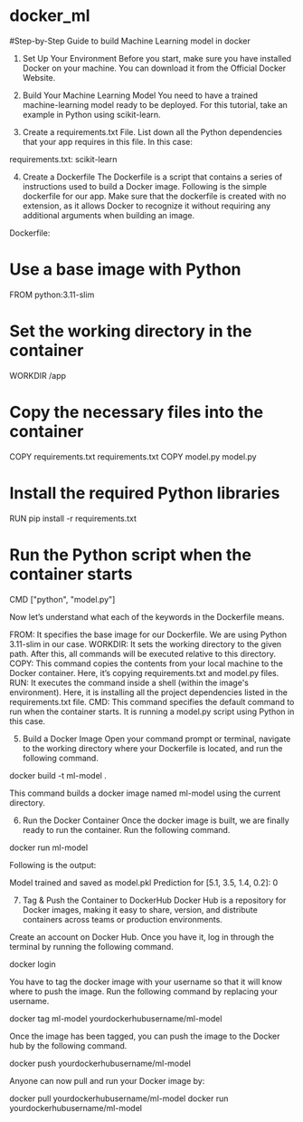 # docker_ml

#Step-by-Step Guide to build Machine Learning model in docker

1. Set Up Your Environment
Before you start, make sure you have installed Docker on your machine. You can download it from the Official Docker Website.


2. Build Your Machine Learning Model
You need to have a trained machine-learning model ready to be deployed. For this tutorial, take an example in Python using scikit-learn.

 
3. Create a requirements.txt File.
List down all the Python dependencies that your app requires in this file. In this case:

requirements.txt:
scikit-learn
 

4. Create a Dockerfile
The Dockerfile is a script that contains a series of instructions used to build a Docker image.
Following is the simple dockerfile for our app. Make sure that the dockerfile is created with no extension, as it allows Docker to recognize it without requiring any additional arguments when building an image.

Dockerfile:

# Use a base image with Python
FROM python:3.11-slim

# Set the working directory in the container
WORKDIR /app

# Copy the necessary files into the container
COPY requirements.txt requirements.txt
COPY model.py model.py

# Install the required Python libraries
RUN pip install -r requirements.txt

# Run the Python script when the container starts
CMD ["python", "model.py"]
 

Now let’s understand what each of the keywords in the Dockerfile means.

FROM: It specifies the base image for our Dockerfile. We are using Python 3.11-slim in our case.
WORKDIR: It sets the working directory to the given path. After this, all commands will be executed relative to this directory.
COPY: This command copies the contents from your local machine to the Docker container. Here, it’s copying requirements.txt and model.py files.
RUN: It executes the command inside a shell (within the image's environment). Here, it is installing all the project dependencies listed in the requirements.txt file.
CMD: This command specifies the default command to run when the container starts. It is running a model.py script using Python in this case.
 

5. Build a Docker Image
Open your command prompt or terminal, navigate to the working directory where your Dockerfile is located, and run the following command.

docker build -t ml-model .
 

This command builds a docker image named ml-model using the current directory.

 

6. Run the Docker Container
Once the docker image is built, we are finally ready to run the container. Run the following command.

docker run ml-model
 

Following is the output:

Model trained and saved as model.pkl
Prediction for [5.1, 3.5, 1.4, 0.2]: 0
 

7. Tag & Push the Container to DockerHub
Docker Hub is a repository for Docker images, making it easy to share, version, and distribute containers across teams or production environments.

Create an account on Docker Hub. Once you have it, log in through the terminal by running the following command.

docker login
 

You have to tag the docker image with your username so that it will know where to push the image. Run the following command by replacing your username.

docker tag ml-model yourdockerhubusername/ml-model
 

Once the image has been tagged, you can push the image to the Docker hub by the following command.

docker push yourdockerhubusername/ml-model
 

Anyone can now pull and run your Docker image by:

docker pull yourdockerhubusername/ml-model
docker run yourdockerhubusername/ml-model
